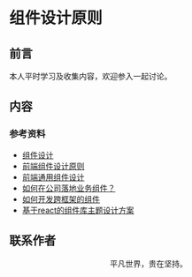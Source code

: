 # 组件设计原则

## 前言

本人平时学习及收集内容，欢迎参入一起讨论。

## 内容

### 参考资料

- [组件设计](https://mp.weixin.qq.com/s/k_CiluFoDTx6IlR6Wq7K8g)
- [前端组件设计原则](https://github.com/lightningminers/article/issues/36)
- [前端通用组件设计](https://zhuanlan.zhihu.com/p/72091681)
- [如何在公司落地业务组件？](https://mp.weixin.qq.com/s/2jb-3WyNdLX8Ozzjux9GMg)
- [如何开发跨框架的组件](https://mp.weixin.qq.com/s/BehjH5xVXFWohQXFl3u-kQ)
- [基于react的组件库主题设计方案](https://cloud.tencent.com/developer/article/1663404)

## 联系作者

<div align="center">
    <p>
        平凡世界，贵在坚持。
    </p>
    <img :src="$withBase('/about/contact.png')" />
</div>
